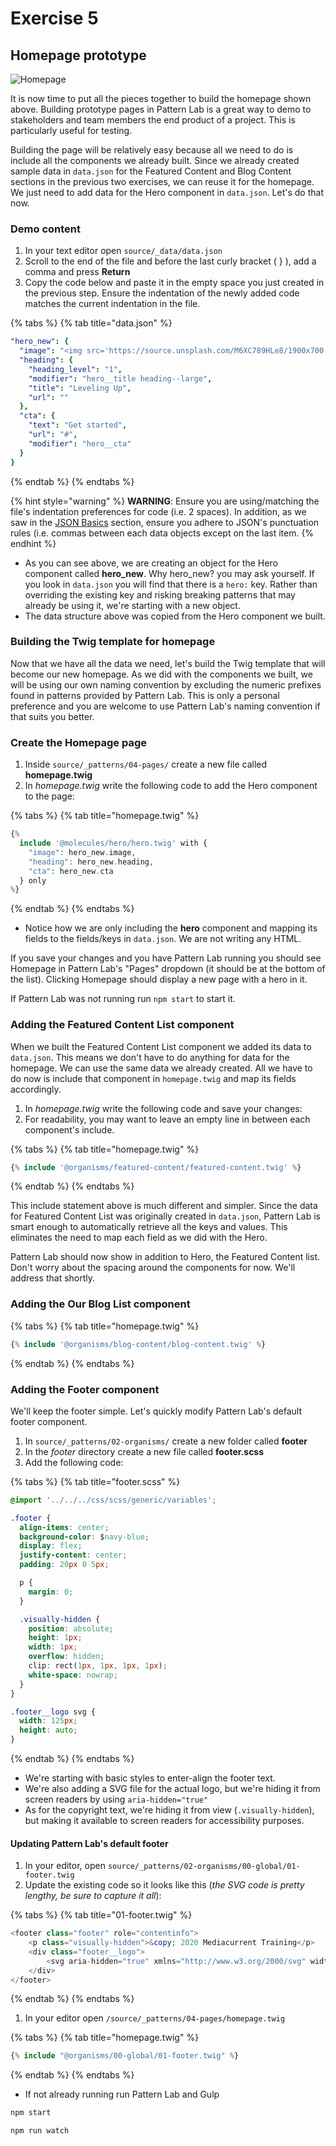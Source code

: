 # Exercise 5

## Homepage prototype

![Homepage](../../.gitbook/assets/components-for-beginners.png)

It is now time to put all the pieces together to build the homepage shown above. Building prototype pages in Pattern Lab is a great way to demo to stakeholders and team members the end product of a project. This is particularly useful for testing.

Building the page will be relatively easy because all we need to do is include all the components we already built. Since we already created sample data in `data.json` for the Featured Content and Blog Content sections in the previous two exercises, we can reuse it for the homepage. We just need to add data for the Hero component in `data.json`. Let's do that now.

### Demo content

1. In your text editor open `source/_data/data.json`
2. Scroll to the end of the file and before the last curly bracket \( } \), add a comma and press **Return**
3. Copy the code below and paste it in the empty space you just created in the previous step.  Ensure the indentation of the newly added code matches the current indentation in the file. 

{% tabs %}
{% tab title="data.json" %}
```yaml
"hero_new": {
  "image": "<img src='https://source.unsplash.com/M6XC789HLe8/1900x700' alt='Yosemite' />",
  "heading": {
    "heading_level": "1",
    "modifier": "hero__title heading--large",
    "title": "Leveling Up",
    "url": ""
  },
  "cta": {
    "text": "Get started",
    "url": "#",
    "modifier": "hero__cta"
  }
}
```
{% endtab %}
{% endtabs %}

{% hint style="warning" %}
**WARNING**: Ensure you are using/matching the file's indentation preferences for code \(i.e. 2 spaces\). In addition, as we saw in the [JSON Basics](../../basics/json-basics.md) section, ensure you adhere to JSON's punctuation rules \(i.e. commas between each data objects except on the last item.
{% endhint %}

* As you can see above, we are creating an object for the Hero component called **hero\_new**.  Why hero\_new? you may ask yourself.  If you look in `data.json` you will find that there is a `hero:` key.  Rather than overriding the existing key and risking breaking patterns that may already be using it, we're starting with a new object.
* The data structure above was copied from the Hero component we built.

### Building the Twig template for homepage

Now that we have all the data we need, let's build the Twig template that will become our new homepage. As we did with the components we built, we will be using our own naming convention by excluding the numeric prefixes found in patterns provided by Pattern Lab. This is only a personal preference and you are welcome to use Pattern Lab's naming convention if that suits you better.

### Create the Homepage page

1. Inside `source/_patterns/04-pages/` create a new file called **homepage.twig**
2. In _homepage.twig_ write the following code to add the Hero component to the page:

{% tabs %}
{% tab title="homepage.twig" %}
```php
{%
  include '@molecules/hero/hero.twig' with {
    "image": hero_new.image,
    "heading": hero_new.heading,
    "cta": hero_new.cta
  } only
%}
```
{% endtab %}
{% endtabs %}

* Notice how we are only including the **hero** component and mapping its fields to the fields/keys in `data.json`.  We are not writing any HTML.  

If you save your changes and you have Pattern Lab running you should see Homepage in Pattern Lab's "Pages" dropdown \(it should be at the bottom of the list\).  Clicking Homepage should display a new page with a hero in it.

If Pattern Lab was not running run `npm start` to start it.

### Adding the Featured Content List component

When we built the Featured Content List component we added its data to `data.json`. This means we don't have to do anything for data for the homepage.  We can use the same data we already created. All we have to do now is include that component in `homepage.twig` and map its fields accordingly.

1. In _homepage.twig_ write the following code and save your changes:
2. For readability, you may want to leave an empty line in between each component's include.

{% tabs %}
{% tab title="homepage.twig" %}
```php
{% include '@organisms/featured-content/featured-content.twig' %}
```
{% endtab %}
{% endtabs %}

This include statement above is much different and simpler. Since the data for Featured Content List was originally created in `data.json`, Pattern Lab is smart enough to automatically retrieve all the keys and values. This eliminates the need to map each field as we did with the Hero.

Pattern Lab should now show in addition to Hero, the Featured Content list. Don't worry about the spacing around the components for now. We'll address that shortly.

### Adding the Our Blog List component

{% tabs %}
{% tab title="homepage.twig" %}
```php
{% include '@organisms/blog-content/blog-content.twig' %}
```
{% endtab %}
{% endtabs %}

### Adding the Footer component

We'll keep the footer simple.  Let's quickly modify Pattern Lab's default footer component.

1. In `source/_patterns/02-organisms/` create a new folder called **footer**
2. In the _footer_ directory create a new file called **footer.scss**
3. Add the following code:

{% tabs %}
{% tab title="footer.scss" %}
```css
@import '../../../css/scss/generic/variables';

.footer {
  align-items: center;
  background-color: $navy-blue;
  display: flex;
  justify-content: center;
  padding: 20px 0 5px;

  p {
    margin: 0;
  }

  .visually-hidden {
    position: absolute;
    height: 1px;
    width: 1px;
    overflow: hidden;
    clip: rect(1px, 1px, 1px, 1px);
    white-space: nowrap;
  }
}

.footer__logo svg {
  width: 125px;
  height: auto;
}
```
{% endtab %}
{% endtabs %}

* We're starting with basic styles to enter-align the footer text.
* We're also adding a SVG file for the actual logo, but we're hiding it from screen readers by using `aria-hidden="true"`
* As for the copyright text, we're hiding it from view \(`.visually-hidden`\), but making it available to screen readers for accessibility purposes.

#### Updating Pattern Lab's default footer

1. In your editor, open `source/_patterns/02-organisms/00-global/01-footer.twig`
2. Update the existing code so it looks like this \(_the SVG code is pretty lengthy, be sure to capture it all_\):

{% tabs %}
{% tab title="01-footer.twig" %}
```php
<footer class="footer" role="contentinfo">
	<p class="visually-hidden">&copy; 2020 Mediacurrent Training</p>
	<div class="footer__logo">
		<svg aria-hidden="true" xmlns="http://www.w3.org/2000/svg" width="300" height="300" viewBox="0 0 300 300"><path d="M214.74,44.33c-27.32,0-37.26,19.91-43.35,30.67h-.54c-1.38-15.46-5-30.67-33.13-30.67-25.95,0-36.45,20.73-41.15,29.57H96V44.33L47.44,51v6.09c10.76,0,20.7,2.49,20.7,22.11v26.22c9.55-2.75,19.13-5.21,28.74-7.3,2.56-16.63,12.2-36.89,31.74-36.89,10.66,0,13.73,7.93,14.4,30.43a234.48,234.48,0,0,1,29-.1c.62,0,1.21.12,1.81.17,4.54-14.89,14.81-30.5,29.55-30.5,13.55,0,14.86,8.65,14.91,37.2,9.4,2.06,18.7,4.29,27.89,6.6V92.38c0-30.91-2.21-48-31.48-48Z" fill="#fff"/><path d="M246.22,118.48a.06.06,0,0,0-.07,0c-24.81-6.26-48.38-12.09-74.22-13.7-.13,0-14.92-.37-15.41-.37-51.94.37-104.3,13-155.52,32.75a628.11,628.11,0,0,1,67.14-13.51V144c0,19.06-4.7,24-20.7,24v6.07h66.81V168C100.18,168,96,163.08,96,144V120.3c15.93-1.54,31.74-2.39,47.2-2.44V144c0,19.06-4.14,24-18.22,24v6.07h64.34V168c-14.09,0-18.21-4.95-18.21-24V118.57c15.93,1,31.45,4,47.2,7.58V144c0,19.06-3.88,24-18.24,24v6.07h66.84V168c-16.3,0-20.72-4.95-20.72-24V132.88c11.42,2.85,23.44,5.76,36.1,8.38,12.81,2.67,18-4.31,16.6-9-11.42-2.54-52.7-13.73-52.7-13.73Z" fill="#fff"/><path d="M-.35,224.47c3.09,0,4-1,4-4.64V207.29c0-3.79-1.92-4.27-4-4.27v-1.17L9,200.56v5.71h.11c.91-1.7,2.93-5.71,8-5.71,5.44,0,6.14,2.94,6.4,5.93h.11c1.17-2.08,3.09-5.93,8.38-5.93,5.65,0,6.08,3.31,6.08,9.29v10c0,3.68.85,4.64,4,4.64v1.18H29.16v-1.18c2.77,0,3.52-1,3.52-4.64v-8.54c0-5.76-.21-7.47-2.88-7.47-3.9,0-6.25,5.66-6.25,8.86v7.15c0,3.68.8,4.64,3.53,4.64v1.18H14.64v-1.18c2.72,0,3.52-1,3.52-4.64V212c0-6.19-.42-8.16-2.82-8.16-4.49,0-6.3,5.55-6.3,8.86v7.15c0,3.68.8,4.64,3.52,4.64v1.17H-.35Z" fill="#fff"/><path d="M63.31,224.79a21,21,0,0,1-7.37,1.39c-8.22,0-13.07-4.8-13.07-13.66,0-8.06,4-12,11.15-12,8.38,0,9.77,5.61,9.77,10.09H48.68c0,5.61,2.14,13.13,9.72,13.13a14,14,0,0,0,4.91-.91ZM58.4,208.46c0-3.36-.91-6.08-4.59-6.08-4.06,0-5.13,4-5.13,6.08Z" fill="#fff"/><path d="M84.6,221.81h-.11c-1.18,1.76-3,4.37-7.74,4.37-7.31,0-9-6.56-9-12.81,0-7.2,2.67-12.81,10.09-12.81a7.39,7.39,0,0,1,6.67,3.85h.11v-9.13c0-3.79-1.93-4.27-4-4.27v-1.17l9.4-1.28v30.89c0,3.8,1.86,4.28,4,4.28v1.17l-9.39,1.28Zm-5.39,1.33c4.48,0,5.39-4.64,5.39-9.77,0-6.51-1.23-10.24-5.39-10.24-4.43,0-5.66,5.23-5.66,10.24C73.55,218.87,74.78,223.14,79.21,223.14Z" fill="#fff"/><path d="M95.69,224.47c3.15,0,4-1,4-4.64V207.29c0-3.79-1.92-4.27-4-4.27v-1.17l9.39-1.29v19.27c0,3.68.86,4.64,4,4.64v1.18H95.69Zm3.47-31.59a3.26,3.26,0,0,1,3.31-3.31,3.34,3.34,0,1,1-3.31,3.31Z" fill="#fff"/><path d="M135.45,225.22a16.65,16.65,0,0,1-5.61,1c-3.2,0-3.84-1.87-4.21-3.63a9.65,9.65,0,0,1-7.31,3.63c-3.69,0-7-2.61-7-6.08,0-7.47,10.94-7.95,14.25-8.11v-2.67c0-2.88,0-6.94-3.68-6.94-5.28,0-1.65,6.41-6.51,6.41a2.78,2.78,0,0,1-3-2.73c0-3.84,5.39-5.5,9.76-5.5,6.73,0,8.86,2.68,8.86,8.76v10.62c0,3.25.64,4.43,2.4,4.43a7.53,7.53,0,0,0,2.09-.48v1.33ZM125.57,214c-2,0-8.43.37-8.43,5.39,0,2.08,1.12,3.79,3.36,3.79,3,0,5.07-2.19,5.07-6.08V214Z" fill="#fff"/><path d="M156.15,224.9a16.2,16.2,0,0,1-6.83,1.28c-8.54,0-12.54-5.12-12.54-13.93,0-6.35,2.93-11.69,10.88-11.69,4.16,0,8.65,2.09,8.65,5.5,0,2-1.66,2.88-3.26,2.88-3.25,0-2.88-3.73-3.25-4.8a2.28,2.28,0,0,0-2.56-1.76c-3.31,0-4.65,3.31-4.65,8.75s1.87,12.65,8.81,12.65a17.52,17.52,0,0,0,4.75-.8Z" fill="#fff"/><path d="M177,219.88h-.11c-1.12,2.14-3.41,6.3-8.11,6.3-6,0-7.1-3-7.1-7.1V207.29c0-3.79-1.92-4.27-4-4.27v-1.17l9.39-1.29v14.2c0,6.46,1,8.17,4.06,8.17,2.77,0,5.87-5.56,5.87-8.86v-6.78c0-3.79-1.92-4.27-4-4.27v-1.17l9.39-1.29v18.9c0,3.79,2,4.27,4,4.27v1.17L177,226.18v-6.3Z" fill="#fff"/><path d="M188,224.47c3.1,0,4-1,4-4.64V207.29c0-3.79-1.92-4.27-4-4.27v-1.17l9.39-1.29v6.2h.11c.91-2.41,2.88-6.2,7.26-6.2a2.92,2.92,0,0,1,2.88,2.78,2.83,2.83,0,0,1-2.88,3c-1.93,0-1.55-1.23-3.31-1.23s-4.06,3.26-4.06,8.75v6c0,3.68.91,4.64,4,4.64v1.18H188v-1.18Z" fill="#fff"/><path d="M208.76,224.47c3.09,0,4-1,4-4.64V207.29c0-3.79-1.93-4.27-4-4.27v-1.17l9.39-1.29v6.2h.11c.9-2.41,2.88-6.2,7.25-6.2a2.91,2.91,0,0,1,2.88,2.78,2.83,2.83,0,0,1-2.88,3c-1.92,0-1.55-1.23-3.31-1.23s-4,3.26-4,8.75v6c0,3.68.9,4.64,4,4.64v1.18H208.76v-1.18Z" fill="#fff"/><path d="M251.07,224.79a20.9,20.9,0,0,1-7.36,1.39c-8.22,0-13.08-4.8-13.08-13.66,0-8.06,4-12,11.16-12,8.37,0,9.76,5.61,9.76,10.09h-15.1c0,5.61,2.13,13.13,9.71,13.13a13.86,13.86,0,0,0,4.91-.91Zm-4.91-16.33c0-3.36-.91-6.08-4.59-6.08-4.06,0-5.12,4-5.12,6.08Z" fill="#fff"/><path d="M254.48,224.47c3.1,0,4-1,4-4.64V207.29c0-3.79-1.93-4.27-4-4.27v-1.17l9.39-1.29v6.3H264c1.23-2.19,3.69-6.3,8.75-6.3,5.45,0,6.46,3.05,6.46,7.1v12.17c0,3.68.91,4.64,4,4.64v1.18H269.8v-1.18c3.09,0,4-1,4-4.64V212c0-6.46-.8-8.17-3.41-8.17-3.1,0-6.52,5.55-6.52,8.86v7.15c0,3.68.91,4.64,4,4.64v1.18h-13.4Z" fill="#fff"/><path d="M298.77,225.59a8.43,8.43,0,0,1-3,.59c-4.7,0-8.65-.75-8.65-7v-15.9h-4.32v-1.5c6.3,0,7.9-5.49,8.17-9.55h1.55v8.86h6.93v2.19h-6.93v15.9c0,3.57,1.54,4.59,4.32,4.59a5.94,5.94,0,0,0,2-.32Z" fill="#fff"/><path d="M274.82,169.91h-1.31V169h3.72v.92h-1.32v3.92h-1.09Z" fill="#fff"/><path d="M281.87,172c0-.58,0-1.28,0-2h0c-.15.62-.35,1.31-.54,1.87l-.59,1.89h-.85l-.52-1.87c-.16-.57-.31-1.25-.44-1.89h0c0,.65-.05,1.4-.08,2l-.09,1.84h-1L278,169h1.46l.47,1.62c.16.56.3,1.16.41,1.73h0c.13-.56.29-1.2.46-1.74l.51-1.6h1.43l.26,4.83H282Z" fill="#fff"/></svg>
	</div>
</footer>
```
{% endtab %}
{% endtabs %}

1. In your editor open `/source/_patterns/04-pages/homepage.twig`

{% tabs %}
{% tab title="homepage.twig" %}
```php
{% include "@organisms/00-global/01-footer.twig" %}
```
{% endtab %}
{% endtabs %}

* If not already running run Pattern Lab and Gulp

```bash
npm start
```

```bash
npm run watch
```

